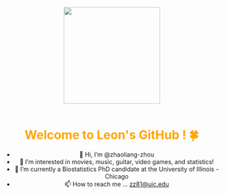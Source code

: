 <div align="center">

  <!-- Knock Code Pictures -->
  <picture>
    <source media="(prefers-color-scheme: dark)" srcset="https://cdn.jsdelivr.net/gh/sun0225SUN/sun0225SUN/assets/images/coding.gif" />
    <source media="(prefers-color-scheme: light)" srcset="https://cdn.jsdelivr.net/gh/sun0225SUN/sun0225SUN/assets/images/developer.svg" height="225px" />
    <img src="https://cdn.jsdelivr.net/gh/sun0225SUN/sun0225SUN/assets/images/coding.gif" />
  </picture>

  <!-- for beauty -->
  <div>&nbsp;</div>
<!-- Welcome words -->
<h1 style="color: #FFA500;">Welcome to Leon's GitHub ! 🍀</h1>

- 👋 Hi, I’m @zhaoliang-zhou
- 👀 I’m interested in movies, music, guitar, video games, and statistics! 
- 🌱 I’m currently a Biostatistics PhD candidate at the University of Illinois - Chicago
- 📫 How to reach me ... zz81@uic.edu

<!---
zhaoliang-zhou/zhaoliang-zhou is a ✨ special ✨ repository because its `README.md` (this file) appears on your GitHub profile.
You can click the Preview link to take a look at your changes.
--->
